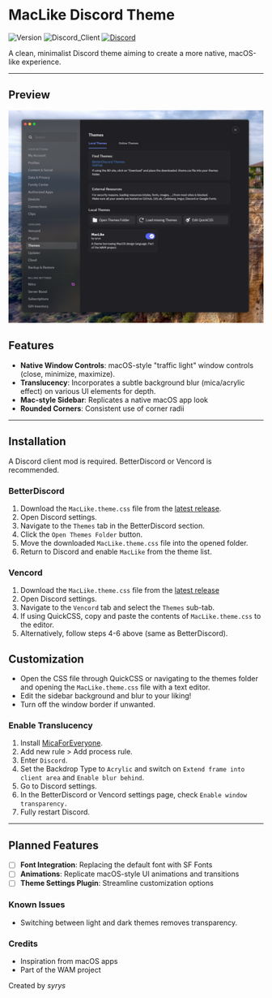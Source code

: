# MacLike Discord Theme

![Version](https://img.shields.io/badge/version-1.0.0-blue)   ![Discord_Client](https://img.shields.io/badge/Supports-BetterDiscord%20|%20Vencord-7289DA)   [![Discord](https://img.shields.io/badge/Discord-WAM_Project-5865F2?style=flat&logo=discord&logoColor=white)](https://discord.gg/MyxaEQxjFT)

A clean, minimalist Discord theme aiming to create a more native, macOS-like experience.

---

## Preview
![MacLike Theme Preview](https://github.com/syryz/MacLike-Discord/blob/main/assets/Preview.png?raw=true)

## Features

* **Native Window Controls**: macOS-style "traffic light" window controls (close, minimize, maximize).
* **Translucency**: Incorporates a subtle background blur (mica/acrylic effect) on various UI elements for depth.
* **Mac-style Sidebar**: Replicates a native macOS app look
* **Rounded Corners**: Consistent use of corner radii

---
## Installation

A Discord client mod is required. BetterDiscord or Vencord is recommended.
### BetterDiscord
1.  Download the `MacLike.theme.css` file from the [latest release](https://github.com/syryz/MacLike-Discord/releases/latest).
2.  Open Discord settings.
3.  Navigate to the `Themes` tab in the BetterDiscord section.
4.  Click the `Open Themes Folder` button.
5.  Move the downloaded `MacLike.theme.css` file into the opened folder.
6.  Return to Discord and enable `MacLike` from the theme list.
### Vencord
1.  Download the `MacLike.theme.css` file from the [latest release](https://github.com/syryz/MacLike-Discord/releases/latest)
2.  Open Discord settings.
3.  Navigate to the `Vencord` tab and select the `Themes` sub-tab.
4.  If using QuickCSS, copy and paste the contents of `MacLike.theme.css` to the editor.
5.  Alternatively, follow steps 4-6 above (same as BetterDiscord).

## Customization
- Open the CSS file through QuickCSS or navigating to the themes folder and opening the `MacLike.theme.css` file with a text editor.
- Edit the sidebar background and blur to your liking!
- Turn off the window border if unwanted.
### Enable Translucency
1. Install [MicaForEveryone](https://github.com/MicaForEveryone/MicaForEveryone).
2. Add new rule > Add process rule.
3. Enter `Discord`.
4. Set the Backdrop Type to `Acrylic` and switch on `Extend frame into client area` and `Enable blur behind`.
5. Go to Discord settings.
6. In the BetterDiscord or Vencord settings page, check `Enable window transparency.`
7. Fully restart Discord.


---
## Planned Features
- [ ] **Font Integration**: Replacing the default font with SF Fonts
- [ ] **Animations**: Replicate macOS-style UI animations and transitions
- [ ] **Theme Settings Plugin**: Streamline customization options

### Known Issues
- Switching between light and dark themes removes transparency.

### Credits
- Inspiration from macOS apps
- Part of the WAM project

Created by *syrys*
